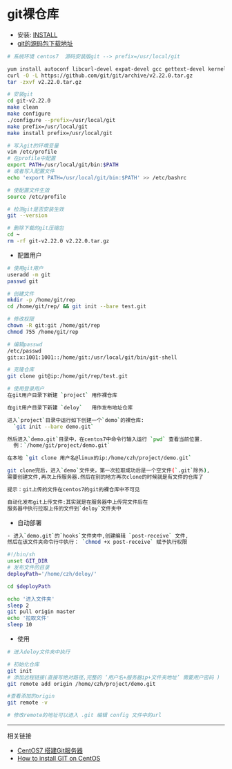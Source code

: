 # git裸仓库

- 安装: [INSTALL](https://github.com/git/git/blob/master/INSTALL)
- [git的源码包下载地址](https://github.com/git/git/releases)

<CodeBlock>

```bash
# 系统环境 centos7  源码安装版git --> prefix=/usr/local/git

yum install autoconf libcurl-devel expat-devel gcc gettext-devel kernel-headers openssl-devel perl-devel zlib-devel -y
curl -O -L https://github.com/git/git/archive/v2.22.0.tar.gz
tar -zxvf v2.22.0.tar.gz

# 安装git
cd git-v2.22.0
make clean
make configure
./configure --prefix=/usr/local/git
make prefix=/usr/local/git
make install prefix=/usr/local/git

# 写入git的环境变量
vim /etc/profile
# 在profile中配置
export PATH=/usr/local/git/bin:$PATH
# 或者写入配置文件
echo 'export PATH=/usr/local/git/bin:$PATH' >> /etc/bashrc

# 使配置文件生效
source /etc/profile

# 检测git是否安装生效
git --version

# 删除下载的git压缩包
cd ~
rm -rf git-v2.22.0 v2.22.0.tar.gz
```

</CodeBlock>

- 配置用户

<CodeBlock>

```bash
# 使用git用户
useradd -m git
passwd git

# 创建文件
mkdir -p /home/git/rep
cd /home/git/rep/ && git init --bare test.git

# 修改权限
chown -R git:git /home/git/rep
chmod 755 /home/git/rep

# 编辑passwd
/etc/passwd
git:x:1001:1001::/home/git:/usr/local/git/bin/git-shell

# 克隆仓库
git clone git@ip:/home/git/rep/test.git
```

```bash
# 使用登录用户
在git用户目录下新建 `project` 用作裸仓库

在git用户目录下新建 `deloy`   用作发布地址仓库

进入`project`目录中运行如下创建一个`demo`的裸仓库:
  `git init --bare demo.git`

然后进入`demo.git`目录中，在centos7中命令行输入运行 `pwd` 查看当前位置.
  例：`/home/git/project/demo.git`

在本地 `git clone 用户名@linux的ip:/home/czh/project/demo.git`

git clone完后，进入`demo`文件夹，第一次拉取成功后是一个空文件(`.git`除外),
需要创建文件,再次上传服务器.然后在别的地方再次clone的时候就是有文件的仓库了

提示：git上传的文件在centos7的git的裸仓库中不可见

自动化发布git上传文件:其实就是在服务器中上传完文件后在
服务器中执行拉取上传的文件到`deloy`文件夹中
```

</CodeBlock>

- 自动部署

<CodeBlock>

```bash
- 进入`demo.git`的`hooks`文件夹中,创建编辑 `post-receive` 文件,
然后在该文件夹命令行中执行： `chmod +x post-receive` 赋予执行权限

#!/bin/sh
unset GIT_DIR
# 发布文件的目录
deployPath='/home/czh/deloy/'

cd $deployPath

echo '进入文件夹'
sleep 2
git pull origin master
echo '拉取文件'
sleep 10
```

</CodeBlock>

- 使用

<CodeBlock>

```bash
# 进入deloy文件夹中执行

# 初始化仓库
git init
# 添加远程链接(直接写绝对路径,完整的 ‘用户名+服务器ip+文件夹地址’ 需要用户密码 )
git remote add origin /home/czh/project/demo.git

#查看添加的origin
git remote -v

# 修改remote的地址可以进入 .git 编辑 config 文件中的url
```

</CodeBlock>

---
相关链接

- [CentOS7 搭建Git服务器](https://segmentfault.com/a/1190000008403740)
- [How to install GIT on CentOS](https://blacksaildivision.com/git-latest-version-centos)
